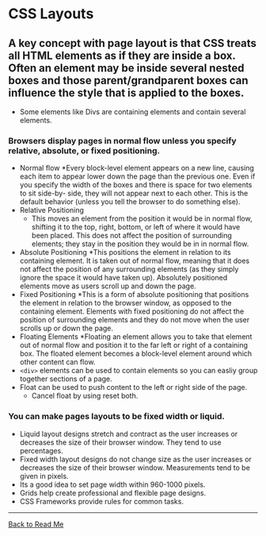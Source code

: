 # CSS Layouts

## A key concept with page layout is that CSS treats all HTML elements as if they are inside a box. Often an element may be inside several nested boxes and those parent/grandparent boxes can influence the style that is applied to the boxes.

* Some elements like Divs are containing elements and contain several elements.

### Browsers display pages in normal flow unless you specify relative, absolute, or fixed positioning.

* Normal flow
    *Every block-level element appears on a new line, causing each item to appear lower down the page than the previous one. Even if you specify the width of the boxes and there is space for two elements to sit side-by- side, they will not appear next to each other. This is the default behavior (unless you tell the browser to do something else).
* Relative Positioning
    * This moves an element from the position it would be in normal flow, shifting it to the top, right, bottom, or left of where it would have been placed. This does not affect the position of surrounding elements; they stay in the position they would be in in normal flow.
* Absolute Positioning
    *This positions the element in relation to its containing element. It is taken out of normal flow, meaning that it does not affect the position of any surrounding elements (as they simply ignore the space it would have taken up). Absolutely positioned elements move as users scroll up and down the page.
* Fixed Positioning
    *This is a form of absolute positioning that positions the element in relation to the browser window, as opposed to the containing element. Elements with fixed positioning do not affect the position of surrounding elements and they do not move when the user scrolls up or down the page.
* Floating Elements
    *Floating an element allows you to take that element out of normal flow and position it to the far left or right of a containing box. The floated element becomes a block-level element around which other content can flow.
* `<div>` elements can be used to contain elements so you can easliy group together sections of a page.
* Float can be used to push content to the left or right side of the page.
    * Cancel float by using reset both.

### You can make pages layouts to be fixed width or liquid.

* Liquid layout designs stretch and contract as the user increases or decreases the size of their browser window. They tend to use percentages.
* Fixed width layout designs do not change size as the user increases or decreases the size of their browser window. Measurements tend to be given in pixels.
* Its a good idea to set page width within 960-1000 pixels.
* Grids help create professional and flexible page designs. 
* CSS Frameworks provide rules for common tasks. 

---


[Back to Read Me](../README.md)